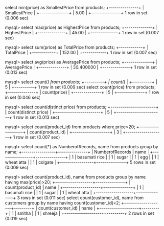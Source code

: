 select min(price) as SmallestPrice from products;
+---------------+
| SmallestPrice |
+---------------+
|          5.00 |
+---------------+
1 row in set (0.006 sec)

mysql> select max(price) as HighestPrice from products;
+--------------+
| HighestPrice |
+--------------+
|        45.00 |
+--------------+
1 row in set (0.007 sec)

mysql> select sum(price) as TotalPrice from products;
+------------+
| TotalPrice |
+------------+
|     152.00 |
+------------+
1 row in set (0.007 sec)

mysql> select avg(price) as AveragePrice from products;
+--------------+
| AveragePrice |
+--------------+
|    30.400000 |
+--------------+
1 row in set (0.013 sec)

mysql> select count(*) from products;
+----------+
| count(*) |
+----------+
|        5 |
+----------+
1 row in set (0.006 sec)
 select count(price) from products;
+--------------+
| count(price) |
+--------------+
|            5 |
+--------------+
1 row in set (0.046 sec)

mysql> select count(distinct price) from products;
+-----------------------+
| count(distinct price) |
+-----------------------+
|                     5 |
+-----------------------+
1 row in set (0.013 sec)

mysql> select count(product_id) from products where price>20;
+-------------------+
| count(product_id) |
+-------------------+
|                 3 |
+-------------------+
1 row in set (0.007 sec)

mysql> select count(*) as NumberofRecords, name from products group by name;
+-----------------+---------------+
| NumberofRecords | name          |
+-----------------+---------------+
|               1 | basumati rice |
|               1 | sugar         |
|               1 | egg           |
|               1 | wheat atta    |
|               1 | colgate       |
+-----------------+---------------+
5 rows in set (0.009 sec)

mysql> select count(product_id), name from products group by name having max(price)>20;
+-------------------+---------------+
| count(product_id) | name          |
+-------------------+---------------+
|                 1 | basumati rice |
|                 1 | sugar         |
|                 1 | wheat atta    |
+-------------------+---------------+
3 rows in set (0.011 sec)
 select count(customer_id), name from customers group by name having count(customer_id)<2;
+--------------------+---------+
| count(customer_id) | name    |
+--------------------+---------+
|                  1 | smitha  |
|                  1 | shreeja |
+--------------------+---------+
2 rows in set (0.019 sec)
